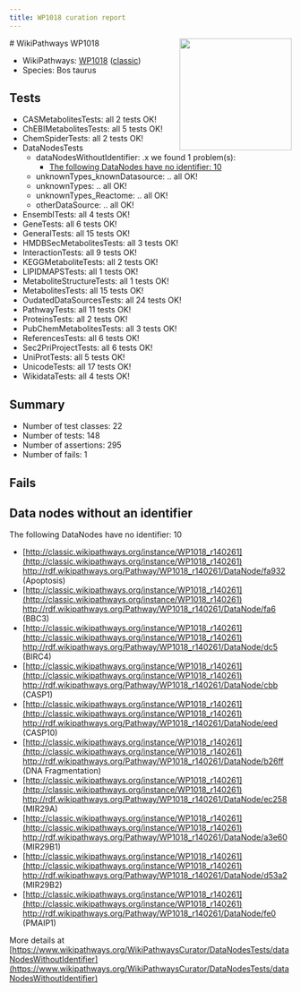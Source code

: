 ```yaml
---
title: WP1018 curation report
---
```


<img style="float: right; width: 200px" src="https://upload.wikimedia.org/wikipedia/commons/thumb/8/83/Wplogo_with_text_500.png/640px-Wplogo_with_text_500.png" />
# WikiPathways WP1018

* WikiPathways: [WP1018](https://wikipathways.org/pathways/WP1018) ([classic](https://classic.wikipathways.org/instance/WP1018))
* Species: Bos taurus
## Tests
* CASMetabolitesTests: all 2 tests OK!
* ChEBIMetabolitesTests: all 5 tests OK!
* ChemSpiderTests: all 2 tests OK!
* DataNodesTests
    * dataNodesWithoutIdentifier: .x we found 1 problem(s):
        * [The following DataNodes have no identifier: 10](#8792c490)
    * unknownTypes_knownDatasource: .. all OK!
    * unknownTypes: .. all OK!
    * unknownTypes_Reactome: .. all OK!
    * otherDataSource: .. all OK!
* EnsemblTests: all 4 tests OK!
* GeneTests: all 6 tests OK!
* GeneralTests: all 15 tests OK!
* HMDBSecMetabolitesTests: all 3 tests OK!
* InteractionTests: all 9 tests OK!
* KEGGMetaboliteTests: all 2 tests OK!
* LIPIDMAPSTests: all 1 tests OK!
* MetaboliteStructureTests: all 1 tests OK!
* MetabolitesTests: all 15 tests OK!
* OudatedDataSourcesTests: all 24 tests OK!
* PathwayTests: all 11 tests OK!
* ProteinsTests: all 2 tests OK!
* PubChemMetabolitesTests: all 3 tests OK!
* ReferencesTests: all 6 tests OK!
* Sec2PriProjectTests: all 6 tests OK!
* UniProtTests: all 5 tests OK!
* UnicodeTests: all 17 tests OK!
* WikidataTests: all 4 tests OK!


## Summary

* Number of test classes: 22
* Number of tests: 148
* Number of assertions: 295
* Number of fails: 1

## Fails

<a name="8792c490" />

## Data nodes without an identifier

The following DataNodes have no identifier: 10

* [http://classic.wikipathways.org/instance/WP1018_r140261](http://classic.wikipathways.org/instance/WP1018_r140261) http://rdf.wikipathways.org/Pathway/WP1018_r140261/DataNode/fa932 (Apoptosis)
* [http://classic.wikipathways.org/instance/WP1018_r140261](http://classic.wikipathways.org/instance/WP1018_r140261) http://rdf.wikipathways.org/Pathway/WP1018_r140261/DataNode/fa6 (BBC3)
* [http://classic.wikipathways.org/instance/WP1018_r140261](http://classic.wikipathways.org/instance/WP1018_r140261) http://rdf.wikipathways.org/Pathway/WP1018_r140261/DataNode/dc5 (BIRC4)
* [http://classic.wikipathways.org/instance/WP1018_r140261](http://classic.wikipathways.org/instance/WP1018_r140261) http://rdf.wikipathways.org/Pathway/WP1018_r140261/DataNode/cbb (CASP1)
* [http://classic.wikipathways.org/instance/WP1018_r140261](http://classic.wikipathways.org/instance/WP1018_r140261) http://rdf.wikipathways.org/Pathway/WP1018_r140261/DataNode/eed (CASP10)
* [http://classic.wikipathways.org/instance/WP1018_r140261](http://classic.wikipathways.org/instance/WP1018_r140261) http://rdf.wikipathways.org/Pathway/WP1018_r140261/DataNode/b26ff (DNA Fragmentation)
* [http://classic.wikipathways.org/instance/WP1018_r140261](http://classic.wikipathways.org/instance/WP1018_r140261) http://rdf.wikipathways.org/Pathway/WP1018_r140261/DataNode/ec258 (MIR29A)
* [http://classic.wikipathways.org/instance/WP1018_r140261](http://classic.wikipathways.org/instance/WP1018_r140261) http://rdf.wikipathways.org/Pathway/WP1018_r140261/DataNode/a3e60 (MIR29B1)
* [http://classic.wikipathways.org/instance/WP1018_r140261](http://classic.wikipathways.org/instance/WP1018_r140261) http://rdf.wikipathways.org/Pathway/WP1018_r140261/DataNode/d53a2 (MIR29B2)
* [http://classic.wikipathways.org/instance/WP1018_r140261](http://classic.wikipathways.org/instance/WP1018_r140261) http://rdf.wikipathways.org/Pathway/WP1018_r140261/DataNode/fe0 (PMAIP1)


More details at [https://www.wikipathways.org/WikiPathwaysCurator/DataNodesTests/dataNodesWithoutIdentifier](https://www.wikipathways.org/WikiPathwaysCurator/DataNodesTests/dataNodesWithoutIdentifier)

